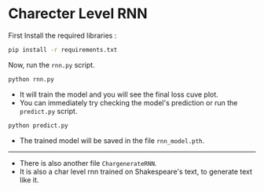 # Charecter Level RNN

First Install the required libraries :

```sh
pip install -r requirements.txt
```

Now, run the `rnn.py` script.

```sh
python rnn.py
```
- It will train the model and you will see the final loss cuve plot.
- You can immediately try checking the model's prediction or run the `predict.py` script.

```sh
python predict.py
```

- The trained model will be saved in the file `rnn_model.pth`.

---

- There is also another file `ChargenerateRNN`.
- It is also a char level rnn trained on Shakespeare's text, to generate text like it.